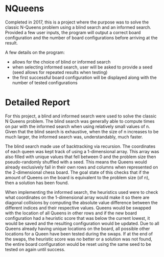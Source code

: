 # NQueens
Completed in 2017, this is a project where the purpose was to solve the classic N-Queens problem using a blind search and an informed search. Provided a few user inputs, the program will output a correct board configuration and the number of board configurations before arriving at the result.

A few details on the program:
- allows for the choice of blind or informed search
- when selecting informed search, user will be asked to provide a seed (seed allows for repeated results when testing)
- the first successful board configuration will be displayed along with the number of tested configurations

# Detailed Report
For this project, a blind and informed search were used to solve the classic N Queens problem. The blind search was generally able to compute times on par with the informed search when using relatively small values of n. Given that the blind search is exhaustive, when the size of n increases to be much larger, the informed search was, understandably, much faster.

The blind search made use of backtracking via recursion. The coordinates of each queen was kept track of using a 1-dimensional array. This array was also filled with unique values that fell between 0 and the problem size then pseudo-randomly shuffled with a seed. This means the Queens would already exclusively fall in their own rows and columns when represented on the 2-dimensional chess board. The goal state of this checks that if the amount of Queens on the board is equivalent to the problem size (of n), then a solution has been found.

When implementing the informed search, the heuristics used were to check what coordinates on the 1-dimensional array would make it so there are diagonal collisions by computing the absolute value difference between the different indices and their respective values. Queens would be swapped with the location of all Queens in other rows and if the new board configuration had a heuristic score that was below the current lowest, it would be saved and the resulting configuration would be updated. Due to all Queens already having unique locations on the board, all possible other locations for a Queen have been tested during the swaps. If at the end of the swaps, the heuristic score was no better or a solution was not found, the entire board configuration would be reset using the same seed to be tested on again until success.

